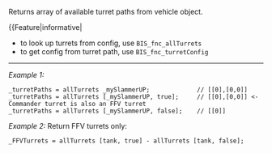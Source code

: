 Returns array of available turret paths from vehicle object.

{{Feature|informative|
* to look up turrets from config, use `BIS_fnc_allTurrets`
* to get config from turret path, use `BIS_fnc_turretConfig`


---
*Example 1:*
```sqf
_turretPaths = allTurrets _mySlammerUP;				// [[0],[0,0]]
_turretPaths = allTurrets [_mySlammerUP, true];		// [[0],[0,0]] <- Commander turret is also an FFV turret
_turretPaths = allTurrets [_mySlammerUP, false];	// [[0]]
```

*Example 2:*
Return FFV turrets only:

```sqf
_FFVTurrets = allTurrets [tank, true] - allTurrets [tank, false];
```